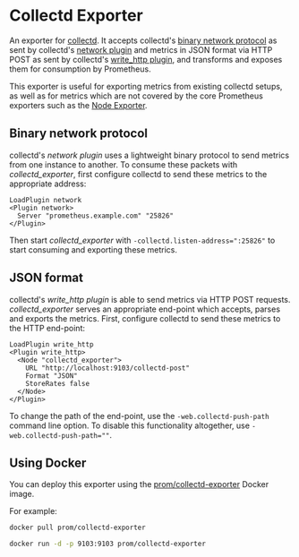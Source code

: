 # Collectd Exporter

An exporter for [collectd](https://collectd.org/). It accepts collectd's
[binary network protocol](https://collectd.org/wiki/index.php/Binary_protocol)
as sent by collectd's
[network plugin](https://collectd.org/wiki/index.php/Plugin:Network) and
metrics in JSON format via HTTP POST as sent by collectd's
[write_http plugin](https://collectd.org/wiki/index.php/Plugin:Write_HTTP),
and transforms and exposes them for consumption by Prometheus.

This exporter is useful for exporting metrics from existing collectd setups, as
well as for metrics which are not covered by the core Prometheus exporters such
as the [Node Exporter](https://github.com/prometheus/node_exporter).

## Binary network protocol

collectd's *network plugin* uses a lightweight binary protocol to send metrics
from one instance to another. To consume these packets with
*collectd_exporter*, first configure collectd to send these metrics to the
appropriate address:

```
LoadPlugin network
<Plugin network>
  Server "prometheus.example.com" "25826"
</Plugin>
```

Then start *collectd_exporter* with `-collectd.listen-address=":25826"` to
start consuming and exporting these metrics.

## JSON format

collectd's *write_http plugin* is able to send metrics via HTTP POST requests.
*collectd_exporter* serves an appropriate end-point which accepts, parses and
exports the metrics. First, configure collectd to send these metrics to the
HTTP end-point:

```
LoadPlugin write_http
<Plugin write_http>
  <Node "collectd_exporter"> 
    URL "http://localhost:9103/collectd-post"
    Format "JSON"
    StoreRates false
  </Node>
</Plugin>
```

To change the path of the end-point, use the `-web.collectd-push-path` command
line option. To disable this functionality altogether, use
`-web.collectd-push-path=""`.

## Using Docker

You can deploy this exporter using the [prom/collectd-exporter](https://registry.hub.docker.com/u/prom/collectd-exporter/) Docker image.

For example:

```bash
docker pull prom/collectd-exporter

docker run -d -p 9103:9103 prom/collectd-exporter
```
